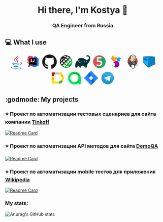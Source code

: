 <h1 align="center">Hi there, I'm Kostya &#128075;</h1>
<h3 align="center">QA Engineer from Russia </h3>

## :computer: What I use
<p align="center">
<a href="https://www.java.com/"><img src="images/logo/Java.svg" width="50" height="50"/></a>
<a href="https://www.jetbrains.com/idea/"><img src="images/logo/Intelij_IDEA.svg" width="50" height="50"/></a>
<a href="https://www.github.com/"><img src="images/logo/Github.svg" width="50" height="50"/></a>
<a href="https://rest-assured.io/"><img src="images/logo/Rest-assured.svg" width="50" height="50"/></a>
<a href="https://www.gradle.org/"><img src="images/logo/Gradle.svg" width="50" height="50"/></a>
<a href="https://www.junit.org/junit5/"><img src="images/logo/JUnit5.svg" width="50" height="50"/></a>
<a href="https://www.selenide.org/"><img src="images/logo/Selenide.svg" width="50" height="50"/></a>
<a href="https://www.jenkins.io/"><img src="images/logo/Jenkins.svg" width="50" height="50"/></a>
<a href="https://www.aerokube.com/selenoid/"><img src="images/logo/Selenoid.svg" width="50" height="50"/></a>
<a href="https://github.com/allure-framework/allure2"><img src="images/logo/Allure.svg" width="50" height="50"/></a>
<a href="https://www.qameta.io/"><img src="images/logo/AllureTestOps.svg" width="50" height="50"/></a>
<a href="https://www.atlassian.com/software/jira"><img src="images/logo/Jira.svg" width="50" height="50"/></a>
<a href="https://www.telegram.org/"><img src="images/logo/Telegram.svg" width="50" height="50"/></a>
</p>

## :godmode: My projects

### :star: Проект по автоматизации тестовых сценариев для сайта компании [Tinkoff](https://www.tinkoff.ru/)

[![Readme Card](https://github-readme-stats.vercel.app/api/pin/?username=Overloque&repo=tinkoff-ui-autotests)](https://github.com/Overloque/Tinkoff-autotests)

### :star: Проект по автоматизации API методов для сайта [DemoQA](https://demoqa.com/)

[![Readme Card](https://github-readme-stats.vercel.app/api/pin/?username=Overloque&repo=demoqa_api_autotests)](https://github.com/Overloque/demoqa_api_autotests)

### :star: Проект по автоматизации mobile тестов для приложения [Wikipedia](https://ru.wikipedia.org/)

[![Readme Card](https://github-readme-stats.vercel.app/api/pin/?username=Overloque&repo=wikipedia_mobile_autotests)](https://github.com/Overloque/wikipedia_mobile_autotests)

### My stats:

![Anurag's GitHub stats](https://github-readme-stats.vercel.app/api?username=Overloque&show_icons=true&theme=transparent)

<!--
Here are some ideas to get you started:

- 🔭 I’m currently working on ...
- 🌱 I’m currently learning ...
- 👯 I’m looking to collaborate on ...
- 🤔 I’m looking for help with ...
- 💬 Ask me about ...
- 📫 How to reach me: ...
- 😄 Pronouns: ...
- ⚡ Fun fact: ...
-->
  
